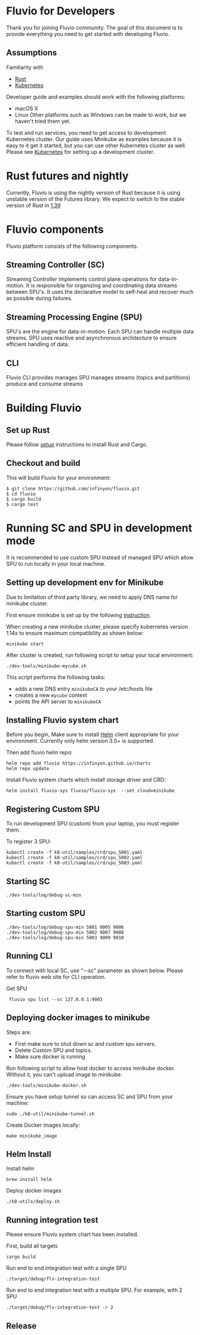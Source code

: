 # Fluvio for Developers

Thank you for joining Fluvio community.  The goal of this document is to provide everything you need to get started with developing Fluvio.

## Assumptions

Familiarity with
- [Rust](https://www.rust-lang.org)
- [Kubernetes](https://kubernetes.io)

Developer guide and examples should work with the following platforms:
- macOS X
- Linux
Other platforms such as Windows can be made to work, but we haven't tried them yet.

To test and run services,  you need to get access to development Kubernetes cluster.  Our guide uses Minikube as examples because it is easy to it get it started, but you can use other Kubernetes cluster as well.  Please see  [Kubernetes](https://kubernetes.io) for setting up a development cluster.

# Rust futures and nightly

Currently,  Fluvio is using the nightly version of Rust because it is using unstable version of the Futures library.  We expect to switch to the stable version of Rust in [1.39](https://github.com/rust-lang/rust/pull/63209)


# Fluvio components
Fluvio platform consists of the following components.  

## Streaming Controller (SC)
Streaming Controller implements control plane operations for data-in-motion.  It is responsible for organizing and coordinating data streams between SPU's.  It uses the declarative model to self-heal and recover much as possible during failures.

## Streaming Processing Engine (SPU)
SPU's are the engine for data-in-motion.   Each SPU can handle multiple data streams.   SPU uses reactive and asynchronous architecture to ensure efficient handling of data. 

## CLI
Fluvio CLI provides
manages SPU
manages streams (topics and partitions)
produce and consume streams


# Building Fluvio

## Set up Rust

Please follow [setup](https://www.rust-lang.org/tools/install) instructions to install Rust and Cargo.

## Checkout and build

This will build Fluvio for your environment:

```
$ git clone https://github.com/infinyon/fluvio.git
$ cd fluvio
$ cargo build
$ cargo test
```

# Running SC and SPU in development mode

It is recommended to use custom SPU instead of managed SPU which allow SPU to run locally in your local machine.



## Setting up development env for Minikube

Due to limitation of third party library, we need to apply DNS name for minikube cluster.

First ensure minikube is set up by the following [instruction](https://www.fluvio.io/docs/getting-started/minikube/).

When creating a new minikube cluster,  please specify kubernetes version 1.14x to ensure maximum compatibility as shown below: 

```
minikube start
```

After cluster is created, run following script to setup your local environment:

```
./dev-tools/minikube-mycube.sh
```

This script performs the following tasks:

* adds a new DNS entry ```minikubeCA``` to your /etc/hosts file
* creates a new ```mycube``` context
* points the API server to ```minikubeCA```


## Installing Fluvio system chart

Before you begin, Make sure to install [Helm](https://helm.sh/docs/intro/install/) client appropriate for your environment.  Currently only helm version 3.0+ is supported.  

Then add fluvio helm repo:
```
helm repo add fluvio https://infinyon.github.io/charts
helm repo update
```

Install Fluvio system charts which install storage driver and CRD:
```
helm install fluvio-sys fluvio/fluvio-sys  --set cloud=minikube
```


## Registering Custom SPU

To run development SPU (custom) from your laptop, you must register them.  

To register 3 SPU:
```
kubectl create -f k8-util/samples/crd/spu_5001.yaml 
kubectl create -f k8-util/samples/crd/spu_5002.yaml 
kubectl create -f k8-util/samples/crd/spu_5003.yaml 
```

## Starting SC
```
./dev-tools/log/debug-sc-min
```

## Starting custom SPU
```
./dev-tools/log/debug-spu-min 5001 9005 9006
./dev-tools/log/debug-spu-min 5002 9007 9008
./dev-tools/log/debug-spu-min 5003 9009 9010
```

## Running CLI

To connect with local SC, use "--sc" parameter as shown below.
Please refer to fluvio web site for CLI operation.

Get SPU

```
 fluvio spu list --sc 127.0.0.1:9003
```

## Deploying docker images to minikube

Steps are:
* First make sure to shut down sc and custom spu servers.
* Delete Custom SPU and topics.
* Make sure docker is running
  
Run following script to allow host docker to access minikube docker.  Without it, you can't upload image to minikube.

```
./dev-tools/minikube-docker.sh 
```

Ensure you have setup tunnel so can access SC and SPU from your machine:
```
sudo ./k8-util/minikube-tunnel.sh
```

Create Docker images locally:
```
make minikube_image
```

## Helm Install

Install helm
```
brew install helm
```

Deploy docker images
```
./k8-utils/deploy.sh
```

## Running integration test

Please ensure Fluvio system chart has been installed.

First, build all targets

```
cargo build
```

Run end to end integration test with a single SPU
```
./target/debug/flv-integration-test
```

Run end to end integration test with a multiple SPU.  For example, with 2 SPU
```
./target/debug/flv-integration-test -r 2
```


## Release









